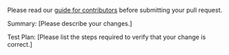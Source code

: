 Please read our [guide for contributors][guide] before submitting your
pull request.

[guide]: https://github.com/sourcecred/sourcecred/blob/master/CONTRIBUTING.md

Summary:
[Please describe your changes.]

Test Plan:
[Please list the steps required to verify that your change is correct.]
